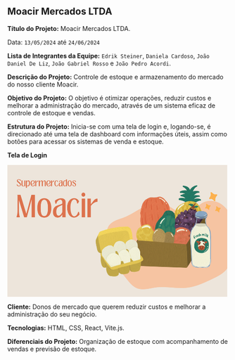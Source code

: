 ## Moacir Mercados LTDA

**Título do Projeto:** Moacir Mercados LTDA.

Data: `13/05/2024` até `24/06/2024`

**Lista de Integrantes da Equipe:** `Edrik Steiner`, `Daniela Cardoso`, `João Daniel De Liz`, `João Gabriel Rosso` e `João Pedro Acordi`.

**Descrição do Projeto:** Controle de estoque e armazenamento do mercado do nosso cliente Moacir.

**Objetivo do Projeto:** O objetivo é otimizar operações, reduzir custos e melhorar a administração do mercado, através de um sistema eficaz de controle de estoque e vendas.

**Estrutura do Projeto:** Inicia-se com uma tela de login e, logando-se, é direcionado até uma tela de dashboard com informações úteis, assim como botões para acessar os sistemas de venda e estoque.

**Tela de Login**

<img align="center" width="500" height="300"  alt="Tela Login" src="/public/MoacirLogo.png">

**Cliente:** Donos de mercado que querem reduzir custos e melhorar a administração do seu negócio.

**Tecnologias:** HTML, CSS, React, Vite.js.

**Diferenciais do Projeto:** Organização de estoque com acompanhamento de vendas e previsão de estoque.